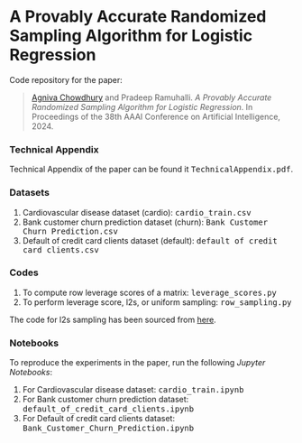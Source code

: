 # A Provably Accurate Randomized Sampling Algorithm for Logistic Regression
 Code repository for the paper:

> <a href="https://agnivac.github.io/">Agniva Chowdhury</a> and Pradeep Ramuhalli. <em>A Provably Accurate Randomized Sampling Algorithm for Logistic Regression</em>. In Proceedings of the 38th AAAI Conference on Artificial Intelligence, 2024.

### Technical Appendix

Technical Appendix of the paper can be found it <tt>TechnicalAppendix.pdf</tt>.

### Datasets

<ol>
<li>Cardiovascular disease dataset (cardio): <tt>cardio_train.csv</tt></li>
<li>Bank customer churn prediction dataset (churn): <tt>Bank Customer Churn Prediction.csv</tt></li>
<li>Default of credit card clients dataset (default): <tt>default of credit card clients.csv</tt></li>
</ol>


### Codes

<ol>
<li>To compute row leverage scores of a matrix: <tt>leverage_scores.py</tt></li>
<li>To perform leverage score, l2s, or uniform sampling: <tt>row_sampling.py</tt></li>
</ol>

The code for l2s sampling has been sourced from <a href="https://github.com/Tim907/oblivious_sketching_varreglogreg/blob/main/sketching/l2s_sampling.py">here</a>.

### Notebooks

To reproduce the experiments in the paper, run the following *Jupyter Notebooks*:
<ol>
<li>For Cardiovascular disease dataset: <tt>cardio_train.ipynb</tt></li>
<li>For Bank customer churn prediction dataset: <tt>default_of_credit_card_clients.ipynb</tt></li>
<li>For Default of credit card clients dataset: <tt>Bank_Customer_Churn_Prediction.ipynb</tt></li>
</ol>